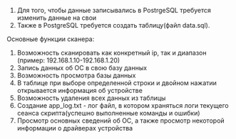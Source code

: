 1. Для того, чтобы данные записывались в PostrgeSQL требуется изменить данные на свои
2. Также в PostgreSQL требуется создать таблицу(файл data.sql).

Основные функции сканера:
1. Возможность сканировать как конкретный ip, так и диапазон (пример: 192.168.1.10-192.168.1.20)
2. Запись данных об ОС в свою базу данных
3. Возможность просмотра базы данных
4. В таблице при выборе определенной строки и двойном нажатии открывается информация об устройстве
5. Возможность удаления всех данных из таблицы
6. Создание app_log.txt - лог файл, в котором храняться логи текущего сеанса скрипта(успешно выполненные команды и ошибки)
7. Просмотр основных сведений об ОС, а также просмотр некоторой информации о драйверах устройства
   
